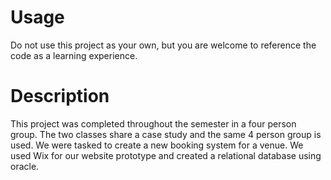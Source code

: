# Usage
Do not use this project as your own, but you are welcome to reference the code as a learning experience.

# Description
This project was completed throughout the semester in a four person group. The two classes share a case study and the same 4 person group is used. 
We were tasked to create a new booking system for a venue. We used Wix for our website prototype and created a relational database using oracle.
